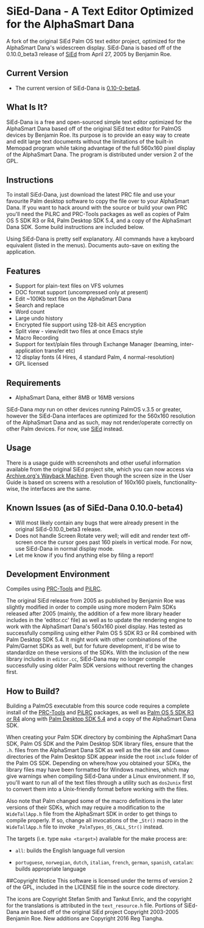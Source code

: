 # SiEd-Dana - A Text Editor Optimized for the AlphaSmart Dana
A fork of the original SiEd Palm OS text editor project, optimized for the AlphaSmart Dana's widescreen display. SiEd-Dana is based off of the 0.10.0_beta3 release of [SiEd](https://github.com/rtiangha/SiEd) from April 27, 2005 by Benjamin Roe.

## Current Version
* The current version of SiEd-Dana is [0.10-0-beta4](https://github.com/rtiangha/SiEd-Dana/releases/tag/v0.10.0-beta4).

## What Is It?
SiEd-Dana is a free and open-sourced simple text editor optimized for the AlphaSmart Dana based off of the original SiEd text editor for PalmOS devices by Benjamin Roe. Its purpose is to provide an easy way to create and edit large text documents without the limitations of the built-in Memopad program while taking advantage of the full 560x160 pixel display of the AlphaSmart Dana. The program is distributed under version 2 of the GPL.

## Instructions
To install SiEd-Dana, just download the latest PRC file and use your favourite Palm desktop software to copy the file over to your AlphaSmart Dana. If you want to hack around with the source or build your own PRC you'll need the PiLRC and PRC-Tools packages as well as copies of Palm OS 5 SDK R3 or R4, Palm Desktop SDK 5.4, and a copy of the AlphaSmart Dana SDK. Some build instructions are included below.

Using SiEd-Dana is pretty self explanatory. All commands have a keyboard equivalent (listed in the menus). Documents auto-save on exiting the application.

## Features

* Support for plain-text files on VFS volumes
* DOC format support (uncompressed only at present)
* Edit ~100Kb text files on the AlphaSmart Dana
* Search and replace
* Word count
* Large undo history
* Encrypted file support using 128-bit AES encryption
* Split view - view/edit two files at once Emacs style
* Macro Recording
* Support for text/plain files through Exchange Manager (beaming, inter-application transfer etc)
* 12 display fonts (4 Hires, 4 standard Palm, 4 normal-resolution)
* GPL licensed

## Requirements
* AlphaSmart Dana, either 8MB or 16MB versions

SiEd-Dana *may* run on other devices running PalmOS v.3.5 or greater, however the SiEd-Dana interfaces are optimized for the 560x160 resolution of the AlphaSmart Dana and as such, may not render/operate correctly on other Palm devices. For now, use [SiEd](https://github.com/rtiangha/SiEd) instead.

## Usage
There is a usage guide with screenshots and other useful information available from the original SiEd project site, which you can now access via [Archive.org's Wayback Machine](https://web.archive.org/web/20070130170506/http://benroe.com/sied/user.php). Even though the screen size in the User Guide is based on screens with a resolution of 160x160 pixels, functionality-wise, the interfaces are the same.

## Known Issues (as of SiEd-Dana 0.10.0-beta4)
* Will most likely contain any bugs that were already present in the original SiEd-0.10.0_beta3 release.
* Does not handle Screen Rotate very well; will edit and render text off-screen once the cursor goes past 160 pixels in vertical mode. For now, use SiEd-Dana in normal display mode.
* Let me know if you find anything else by filing a report! 

## Development Environment
Compiles using [PRC-Tools](http://prc-tools.sourceforge.net/) and [PiLRC](http://pilrc.sourceforge.net/).

The original SiEd release from 2005 as published by Benjamin Roe was slightly modified in order to compile using more modern Palm SDKs released after 2005 (mainly, the addition of a few more library header includes in the 'editor.cc' file) as well as to update the rendering engine to work with the AlphaSmart Dana's 560x160 pixel display. Has tested as successfully compiling using either Palm OS 5 SDK R3 or R4 combined with Palm Desktop SDK 5.4. It might work with other combinations of the Palm/Garnet SDKs as well, but for future development, it'd be wise to standardize on these versions of the SDKs. With the inclusion of the new library includes in `editor.cc`, SiEd-Dana may no longer compile successfully using older Palm SDK versions without reverting the changes first.

## How to Build?

Building a PalmOS executable from this source code requires a complete install of the [PRC-Tools](http://prc-tools.sourceforge.net/) and [PiLRC](http://pilrc.sourceforge.net/) packages, as well as [Palm OS 5 SDK R3 *or* R4](https://web.archive.org/web/20150101205837/http://cdn.xenu.tk/pub/palm-archive/pub/programming/sdk/5.0/) along with [Palm Desktop SDK 5.4](https://web.archive.org/web/20150615082823/http://pdaexpert.net/downloads/palm-os/sdk-v54-para-produtos-palm-com-palm-os/) and a copy of the AlphaSmart Dana SDK.

When creating your Palm SDK directory by combining the AlphaSmart Dana SDK, Palm OS SDK and the Palm Desktop SDK library files, ensure that the `.h`. files from the AlphaSmart Dana SDK as well as the the `68K` and `Common` directories of the Palm Desktop SDK appear inside the root `include` folder of the Palm OS SDK. Depending on where/how you obtained your SDKs, the library files may have been formatted for Windows machines, which may give warnings when compiling SiEd-Dana under a Linux environment. If so, you'll want to run all of the text files through a utility such as `dos2unix` first to convert them into a Unix-friendly format before working with the files.

Also note that Palm changed some of the macro definitions in the later versions of their SDKs, which may require a modification to the `WideTallApp.h` file from the AlphaSmart SDK in order to get things to compile properly. If so, change all invocations of the _`Str()` macro in the `WideTallApp.h` file to invoke `_PalmTypes_OS_CALL_Str()` instead.

The targets (i.e. type `make <target>`) available for the make process are:

* `all`: builds the English language full version

* `portuguese`, `norwegian`, `dutch`, `italian`, `french`, `german`, `spanish`, `catalan`: builds appropriate language

##Copyright Notice
This software is licensed under the terms of version 2 of the GPL, included in the LICENSE file in the source code directory.

The icons are Copyright Stefan Smith and Tankut Enric, and the copyright for the translations is attributed in the `text_resource.h` file. Portions of SiEd-Dana are based off of the original SiEd project Copyright 2003-2005 Benjamin Roe. New additions are Copyright 2016 Reg Tiangha.

